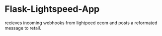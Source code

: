 # Flask-Lightspeed-App

recieves incoming webhooks from lightpeed ecom and posts a reformated message to retail. 
